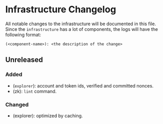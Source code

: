 # Infrastructure Changelog

All notable changes to the infrastructure will be documented in this file. Since the `infrastructure` has a lot of
components, the logs will have the following format:

```
(<component-name>): <the description of the change>
```

## Unreleased

### Added

- (`explorer`): account and token ids, verified and committed nonces.
- (zk): `lint` command.

### Changed

- (explorer): optimized by caching.
